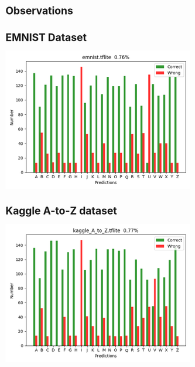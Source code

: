 # Observations

# EMNIST Dataset
![Chart](./doc/emnist.png "Logo Title Text 1")

# Kaggle A-to-Z dataset
![Chart](./doc/kaggle_A_to_Z.png)